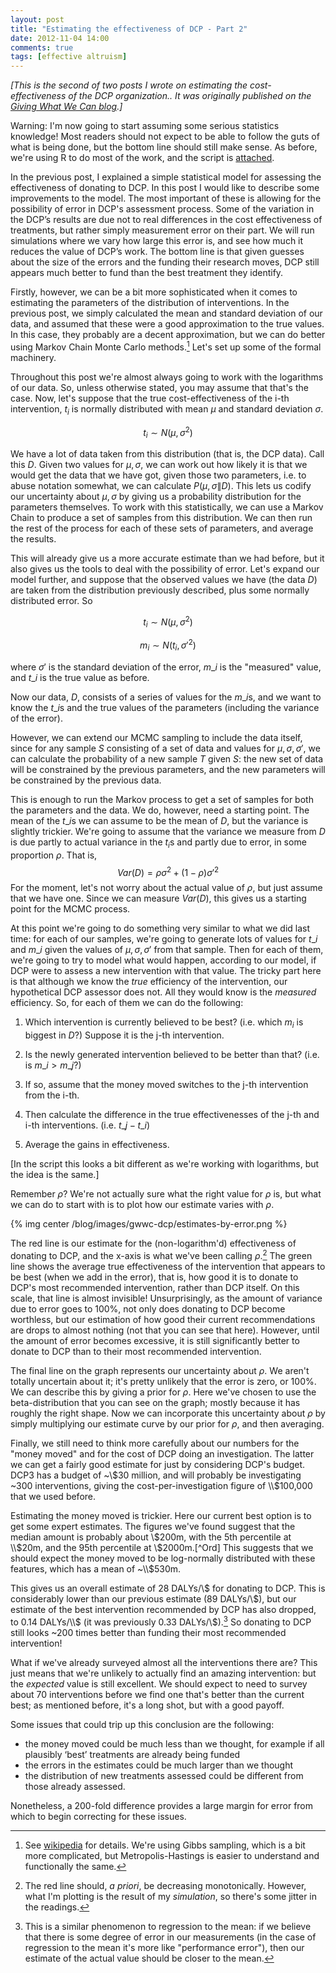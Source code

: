 ```yaml
---
layout: post
title: "Estimating the effectiveness of DCP - Part 2"
date: 2012-11-04 14:00
comments: true
tags: [effective altruism]
---
```


*[This is the second of two posts I wrote on estimating the cost-effectiveness of the DCP organization.. It was originally published on the [Giving What We Can blog](http://www.givingwhatwecan.org/blog/2012-11-01/estimating-the-effectiveness-of-dcp-2).]*

Warning: I'm now going to start assuming some serious statistics knowledge! Most readers should not expect to be able to follow the guts of what is being done, but the bottom line should still make sense. As before, we're using R to do most of the work, and the script is [attached](/blog/downloads/code/dcp-effectiveness-2.r).

In the previous post, I explained a simple statistical model for assessing the effectiveness of donating to DCP. In this post I would like to describe some improvements to the model. The most important of these is allowing for the possibility of error in DCP's assessment process. Some of the variation in the DCP’s results are due not to real differences in the cost effectiveness of treatments, but rather simply measurement error on their part. We will run simulations where we vary how large this error is, and see how much it reduces the value of DCP’s work. The bottom line is that given guesses about the size of the errors and the funding their research moves, DCP still appears much better to fund than the best treatment they identify.

<!-- more -->

Firstly, however, we can be a bit more sophisticated when it comes to estimating the parameters of the distribution of interventions. In the previous post, we simply calculated the mean and standard deviation of our data, and assumed that these were a good approximation to the true values. In this case, they probably are a decent approximation, but we can do better using Markov Chain Monte Carlo methods.[^MonteCarlo] Let's set up some of the formal machinery.

[^MonteCarlo]: See [wikipedia](http://en.wikipedia.org/wiki/Markov_chain_Monte_Carlo) for details. We're using Gibbs sampling, which is a bit more complicated, but Metropolis-Hastings is easier to understand and functionally the same. 

Throughout this post we're almost always going to work with the logarithms of our data. So, unless otherwise stated, you may assume that that's the case. Now, let's suppose that the true cost-effectiveness of the i-th intervention, $t_i$ is normally distributed with mean $\mu$ and standard deviation $\sigma$. 

$$t_i \sim N(\mu, \sigma^2)$$ 

We have a lot of data taken from this distribution (that is, the DCP data). Call this $D$. Given two values for $\mu, \sigma$, we can work out how likely it is that we would get the data that we have got, given those two parameters, i.e. to abuse notation somewhat, we can calculate $P(\mu, \sigma \| D)$. This lets us codify our uncertainty about $\mu,\sigma$ by giving us a probability distribution for the parameters themselves. To work with this statistically, we can use a Markov Chain to produce a set of samples from this distribution. We can then run the rest of the process for each of these sets of parameters, and average the results.

This will already give us a more accurate estimate than we had before, but it also gives us the tools to deal with the possibility of error. Let's expand our model further, and suppose that the observed values we have (the data $D$) are taken from the distribution previously described, plus some normally distributed error. So 

$$t_i \sim N(\mu, \sigma^2)$$

$$m_i \sim N(t_i, \sigma'^2)$$

where $\sigma'$ is the standard deviation of the error, $m\_i$ is the "measured" value, and $t\_i$ is the true value as before.

Now our data, $D$, consists of a series of values for the $m\_i$s, and we want to know the $t\_i$s and the true values of the parameters (including the variance of the error).

However, we can extend our MCMC sampling to include the data itself, since for any sample $S$ consisting of a set of data and values for $\mu, \sigma, \sigma'$, we can calculate the probability of a new sample $T$ given $S$: the new set of data will be constrained by the previous parameters, and the new parameters will be constrained by the previous data. 

This is enough to run the Markov process to get a set of samples for both the parameters and the data. We do, however, need a starting point. The mean of the $t\_i$s we can assume to be the mean of $D$, but the variance is slightly trickier. We're going to assume that the variance we measure from $D$ is due partly to actual variance in the $t_i$s and partly due to error, in some proportion $\rho$. That is, $$Var(D) = \rho\sigma^2 + (1- \rho)\sigma'^2$$ For the moment, let's not worry about the actual value of $\rho$, but just assume that we have one. Since we can measure $Var(D)$, this gives us a starting point for the MCMC process. 

At this point we're going to do something very similar to what we did last time: for each of our samples, we're going to generate lots of values for $t\_i$ and $m\_i$ given the values of $\mu, \sigma, \sigma'$ from that sample. Then for each of them, we're going to try to model what would happen, according to our model, if DCP were to assess a new intervention with that value. The tricky part here is that although we know the *true* efficiency of the intervention, our hypothetical DCP assessor does not. All they would know is the *measured* efficiency. So, for each of them we can do the following:

1) Which intervention is currently believed to be best? (i.e. which $m_i$ is biggest in $D$?) Suppose it is the j-th intervention.

2) Is the newly generated intervention believed to be better than that? (i.e. is $m\_i > m\_j$?)

3) If so, assume that the money moved switches to the j-th intervention from the i-th.

4) Then calculate the difference in the true effectivenesses of the j-th and i-th interventions. (i.e. $t\_j - t\_i$)

5) Average the gains in effectiveness.

[In the script this looks a bit different as we're working with logarithms, but the idea is the same.]

Remember $\rho$? We're not actually sure what the right value for $\rho$ is, but what we can do to start with is to plot how our estimate varies with $\rho$. 

{% img center /blog/images/gwwc-dcp/estimates-by-error.png %} 

The red line is our estimate for the (non-logarithm'd) effectiveness of donating to DCP, and the x-axis is what we've been calling $\rho$.[^monotonic] The green line shows the average true effectiveness of the intervention that appears to be best (when we add in the error), that is, how good it is to donate to DCP's most recommended intervention, rather than DCP itself. On this scale, that line is almost invisible! Unsurprisingly, as the amount of variance due to error goes to 100%, not only does donating to DCP become worthless, but our estimation of how good their current recommendations are drops to almost nothing (not that you can see that here). However, until the amount of error becomes excessive, it is still significantly better to donate to DCP than to their most recommended intervention.

[^monotonic]: The red line should, *a priori*, be decreasing monotonically. However, what I'm plotting is the result of my *simulation*, so there's some jitter in the readings.

The final line on the graph represents our uncertainty about $\rho$. We aren't totally uncertain about it; it's pretty unlikely that the error is zero, or 100%. We can describe this by giving a prior for $\rho$. Here we've chosen to use the beta-distribution that you can see on the graph; mostly because it has roughly the right shape. Now we can incorporate this uncertainty about $\rho$ by simply multiplying our estimate curve by our prior for $\rho$, and then averaging.

Finally, we still need to think more carefully about our numbers for the "money moved" and for the cost of DCP doing an investigation. The latter we can get a fairly good estimate for just by considering DCP's budget. DCP3 has a budget of ~\\$30 million, and will probably be investigating ~300 interventions, giving the cost-per-investigation figure of \\$100,000 that we used before.

Estimating the money moved is trickier. Here our current best option is to get some expert estimates. The figures we've found suggest that the median amount is probably about \\$200m, with the 5th percentile at \\$20m, and the 95th percentile at \\$2000m.[^Ord] This suggests that we should expect the money moved to be log-normally distributed with these features, which has a mean of ~\\$530m.

[^Ord]: Toby Ord, personal communication.

This gives us an overall estimate of 28 DALYs/\\$ for donating to DCP. This is considerably lower than our previous estimate (89 DALYs/\\$), but our estimate of the best intervention recommended by DCP has also dropped, to 0.14 DALYs/\\$ (it was previously 0.33 DALYs/\\$).[^regression] So donating to DCP still looks ~200 times better than funding their most recommended intervention!

[^regression]: This is a similar phenomenon to regression to the mean: if we believe that there is some degree of error in our measurements (in the case of regression to the mean it's more like "performance error"), then our estimate of the actual value should be closer to the mean. 

What if we've already surveyed almost all the interventions there are? This just means that we're unlikely to actually find an amazing intervention: but the *expected* value is still excellent. We should expect to need to survey about 70 interventions before we find one that's better than the current best; as mentioned before, it's a long shot, but with a good payoff.

Some issues that could trip up this conclusion are the following:

* the money moved could be much less than we thought, for example if all plausibly ‘best’ treatments are already being funded
* the errors in the estimates could be much larger than we thought
* the distribution of new treatments assessed could be different from those already assessed.

Nonetheless, a 200-fold difference provides a large margin for error from which to begin correcting for these issues.

